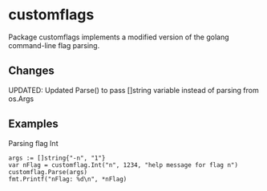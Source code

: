 # customflags
Package customflags implements a modified version of the golang command-line flag parsing.

## Changes
UPDATED: Updated Parse() to pass []string variable instead of parsing from os.Args

## Examples

Parsing flag Int
```
args := []string{"-n", "1"}
var nFlag = customflag.Int("n", 1234, "help message for flag n")
customflag.Parse(args)
fmt.Printf("nFlag: %d\n", *nFlag)
```